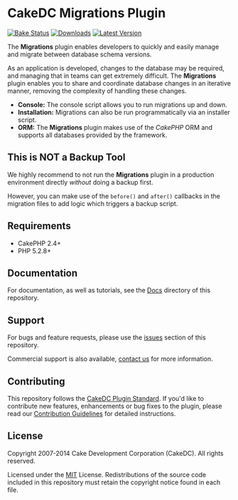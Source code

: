 CakeDC Migrations Plugin
========================

[![Bake Status](https://secure.travis-ci.org/CakeDC/migrations.png?branch=master)](http://travis-ci.org/CakeDC/migrations)
[![Downloads](https://poser.pugx.org/CakeDC/migrations/d/total.png)](https://packagist.org/packages/CakeDC/migrations)
[![Latest Version](https://poser.pugx.org/CakeDC/migrations/v/stable.png)](https://packagist.org/packages/CakeDC/migrations)

The **Migrations** plugin enables developers to quickly and easily manage and migrate between database schema versions.

As an application is developed, changes to the database may be required, and managing that in teams can get extremely difficult. The **Migrations** plugin enables you to share and coordinate database changes in an iterative manner, removing the complexity of handling these changes.

* **Console:** The console script allows you to run migrations up and down.
* **Installation:** Migrations can also be run programmatically via an installer script.
* **ORM:** The **Migrations** plugin makes use of the *CakePHP* ORM and supports all databases provided by the framework.

This is NOT a Backup Tool
-------------------------

We highly recommend to not run the **Migrations** plugin in a production environment directly *without* doing a backup first.

However, you can make use of the ```before()``` and ```after()``` callbacks in the migration files to add logic which triggers a backup script.

Requirements
------------

* CakePHP 2.4+
* PHP 5.2.8+

Documentation
-------------

For documentation, as well as tutorials, see the [Docs](Docs/Home.md) directory of this repository.

Support
-------

For bugs and feature requests, please use the [issues](https://github.com/CakeDC/migrations/issues) section of this repository. 

Commercial support is also available, [contact us](http://cakedc.com/contact) for more information.

Contributing
------------

This repository follows the [CakeDC Plugin Standard](http://cakedc.com/plugin-standard). If you'd like to contribute new features, enhancements or bug fixes to the plugin, please read our [Contribution Guidelines](http://cakedc.com/contribution-guidelines) for detailed instructions.

License
-------

Copyright 2007-2014 Cake Development Corporation (CakeDC). All rights reserved.

Licensed under the [MIT](http://www.opensource.org/licenses/mit-license.php) License. Redistributions of the source code included in this repository must retain the copyright notice found in each file.